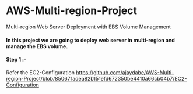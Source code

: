 # AWS-Multi-region-Project
Multi-region Web Server Deployment with EBS Volume Management

#### In this project we are going to deploy web server in multi-region and manage the EBS volume.

#### Step 1 :-

Refer the EC2-Configuration https://github.com/ajaydabe/AWS-Multi-region-Project/blob/850671adea82b151efd672350be4410a66cb04b7/EC2-Configuration
